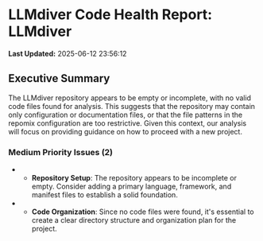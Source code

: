 # LLMdiver Code Health Report: LLMdiver
**Last Updated:** 2025-06-12 23:56:12

## Executive Summary
The LLMdiver repository appears to be empty or incomplete, with no valid code files found for analysis. This suggests that the repository may contain only configuration or documentation files, or that the file patterns in the repomix configuration are too restrictive. Given this context, our analysis will focus on providing guidance on how to proceed with a new project.

### Medium Priority Issues (2)
- - **Repository Setup**: The repository appears to be incomplete or empty. Consider adding a primary language, framework, and manifest files to establish a solid foundation.
- - **Code Organization**: Since no code files were found, it's essential to create a clear directory structure and organization plan for the project.

